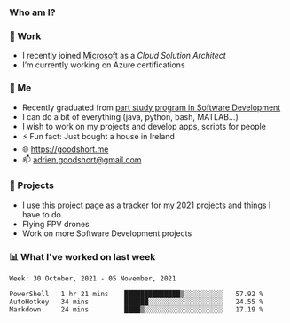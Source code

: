 ### Who am I?

<!--
**goodshort/goodshort** is a ✨ _special_ ✨ repository because its `README.md` (this file) appears on your GitHub profile.
-->
### 💼 Work
- I recently joined [Microsoft](https://www.microsoft.com/) as a _Cloud Solution Architect_
- I’m currently working on Azure certifications

### 🌱 Me
- Recently graduated from [part study program in Software Development](https://www.goodshort.me/who-am-i/studies#higher-diploma-in-software-development)
- I can do a bit of everything (java, python, bash, MATLAB...)
- I wish to work on my projects and develop apps, scripts for people
- ⚡ Fun fact: Just bought a house in Ireland
- 🌐 https://goodshort.me
- 📫 adrien.goodshort@gmail.com

### 🚧 Projects

- I use this [project page](https://github.com/users/goodshort/projects/2) as a tracker for my 2021 projects and things I have to do.
- Flying FPV drones
- Work on more Software Development projects

### 📊 What I've worked on last week

<!--START_SECTION:waka-->
```text
Week: 30 October, 2021 - 05 November, 2021

PowerShell   1 hr 21 mins    ██████████████▒░░░░░░░░░░   57.92 % 
AutoHotkey   34 mins         ██████░░░░░░░░░░░░░░░░░░░   24.55 % 
Markdown     24 mins         ████▒░░░░░░░░░░░░░░░░░░░░   17.19 % 
```
<!--END_SECTION:waka-->

